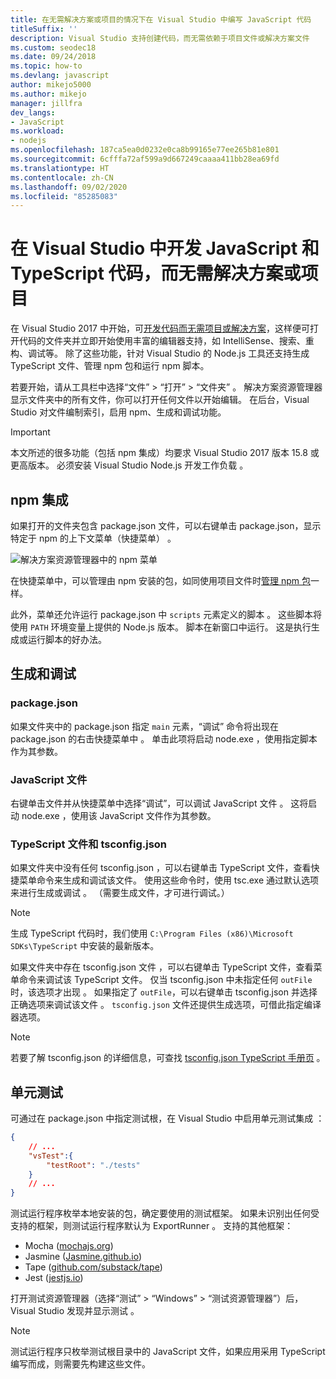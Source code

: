 ```yaml
---
title: 在无需解决方案或项目的情况下在 Visual Studio 中编写 JavaScript 代码
titleSuffix: ''
description: Visual Studio 支持创建代码，而无需依赖于项目文件或解决方案文件
ms.custom: seodec18
ms.date: 09/24/2018
ms.topic: how-to
ms.devlang: javascript
author: mikejo5000
ms.author: mikejo
manager: jillfra
dev_langs:
- JavaScript
ms.workload:
- nodejs
ms.openlocfilehash: 187ca5ea0d0232e0ca8b99165e77ee265b81e801
ms.sourcegitcommit: 6cfffa72af599a9d667249caaaa411bb28ea69fd
ms.translationtype: HT
ms.contentlocale: zh-CN
ms.lasthandoff: 09/02/2020
ms.locfileid: "85285083"
---
```

# <a name="develop-javascript-and-typescript-code-in-visual-studio-without-solutions-or-projects"></a>在 Visual Studio 中开发 JavaScript 和 TypeScript 代码，而无需解决方案或项目

在 Visual Studio 2017 中开始，可[开发代码而无需项目或解决方案](../ide/develop-code-in-visual-studio-without-projects-or-solutions.md)，这样便可打开代码的文件夹并立即开始使用丰富的编辑器支持，如 IntelliSense、搜索、重构、调试等。 除了这些功能，针对 Visual Studio 的 Node.js 工具还支持生成 TypeScript 文件、管理 npm 包和运行 npm 脚本。

若要开始，请从工具栏中选择“文件” > “打开” > “文件夹”    。 解决方案资源管理器显示文件夹中的所有文件，你可以打开任何文件以开始编辑。 在后台，Visual Studio 对文件编制索引，启用 npm、生成和调试功能。

> [!IMPORTANT]
> 本文所述的很多功能（包括 npm 集成）均要求 Visual Studio 2017 版本 15.8 或更高版本。 必须安装 Visual Studio Node.js 开发工作负载  。

## <a name="npm-integration"></a>npm 集成

如果打开的文件夹包含 package.json 文件，可以右键单击 package.json，显示特定于 npm 的上下文菜单（快捷菜单）   。

![解决方案资源管理器中的 npm 菜单](../javascript/media/solution-explorer-npm-ctx.png)

在快捷菜单中，可以管理由 npm 安装的包，如同使用项目文件时[管理 npm 包](npm-package-management.md)一样。

此外，菜单还允许运行 package.json 中 `scripts` 元素定义的脚本  。 这些脚本将使用 `PATH` 环境变量上提供的 Node.js 版本。 脚本在新窗口中运行。 这是执行生成或运行脚本的好办法。

## <a name="build-and-debug"></a>生成和调试

### <a name="packagejson"></a>package.json
如果文件夹中的 package.json  指定 `main` 元素，“调试”  命令将出现在 package.json 的右击快捷菜单中  。
单击此项将启动 node.exe  ，使用指定脚本作为其参数。

### <a name="javascript-files"></a>JavaScript 文件
右键单击文件并从快捷菜单中选择“调试”，可以调试 JavaScript 文件  。 这将启动 node.exe  ，使用该 JavaScript 文件作为其参数。

### <a name="typescript-files-and-tsconfigjson"></a>TypeScript 文件和 tsconfig.json
如果文件夹中没有任何 tsconfig.json  ，可以右键单击 TypeScript 文件，查看快捷菜单命令来生成和调试该文件。 使用这些命令时，使用 tsc.exe 通过默认选项来进行生成或调试  。 （需要生成文件，才可进行调试。）

> [!NOTE]
> 生成 TypeScript 代码时，我们使用 `C:\Program Files (x86)\Microsoft SDKs\TypeScript` 中安装的最新版本。

如果文件夹中存在 tsconfig.json 文件  ，可以右键单击 TypeScript 文件，查看菜单命令来调试该 TypeScript 文件。 仅当 tsconfig.json 中未指定任何 `outFile` 时，该选项才出现  。 如果指定了 `outFile`，可以右键单击 tsconfig.json 并选择正确选项来调试该文件  。 `tsconfig.json` 文件还提供生成选项，可借此指定编译器选项。

> [!NOTE]
> 若要了解 tsconfig.json 的详细信息，可查找 [tsconfig.json TypeScript 手册页](https://www.typescriptlang.org/docs/handbook/tsconfig-json.html)  。

## <a name="unit-tests"></a>单元测试
可通过在 package.json 中指定测试根，在 Visual Studio 中启用单元测试集成  ：

```json
{
    // ...
    "vsTest":{
        "testRoot": "./tests"
    }
    // ...
}
```

测试运行程序枚举本地安装的包，确定要使用的测试框架。
如果未识别出任何受支持的框架，则测试运行程序默认为 ExportRunner  。 支持的其他框架：
* Mocha ([mochajs.org](https://mochajs.org/))
* Jasmine ([Jasmine.github.io](https://jasmine.github.io/))
* Tape ([github.com/substack/tape](https://github.com/substack/tape))
* Jest ([jestjs.io](https://jestjs.io/))

打开测试资源管理器（选择“测试” > “Windows” > “测试资源管理器”）后，Visual Studio 发现并显示测试    。

> [!NOTE]
> 测试运行程序只枚举测试根目录中的 JavaScript 文件，如果应用采用 TypeScript 编写而成，则需要先构建这些文件。
